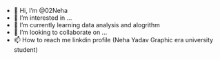 - 👋 Hi, I’m @02Neha
- 👀 I’m interested in ...
- 🌱 I’m currently learning data analysis and alogrithm
- 💞️ I’m looking to collaborate on ...
- 📫 How to reach me linkdin profile (Neha Yadav Graphic era university student)

<!---
02Neha/02Neha is a ✨ special ✨ repository because its `README.md` (this file) appears on your GitHub profile.
You can click the Preview link to take a look at your changes.
--->
